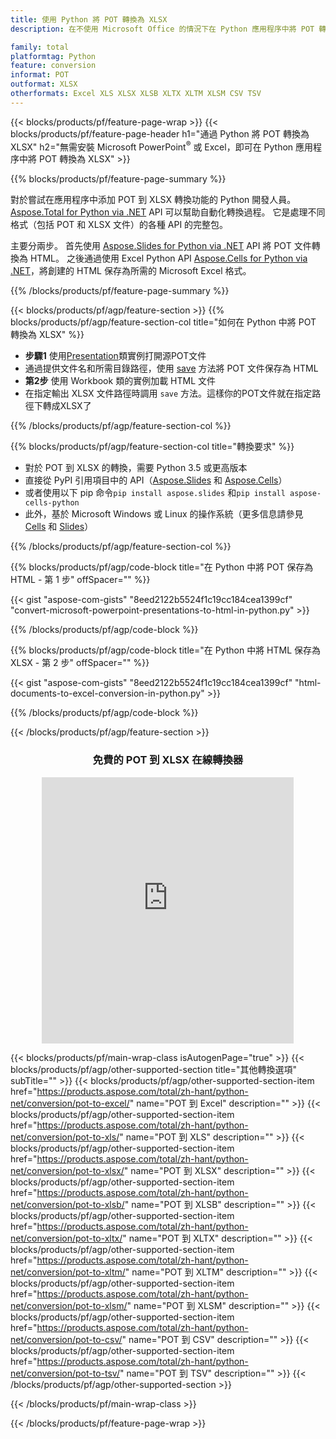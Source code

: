 ```yaml
---
title: 使用 Python 將 POT 轉換為 XLSX
description: 在不使用 Microsoft Office 的情況下在 Python 應用程序中將 POT 轉換為 XLSX 

family: total
platformtag: Python
feature: conversion
informat: POT
outformat: XLSX
otherformats: Excel XLS XLSX XLSB XLTX XLTM XLSM CSV TSV
---
```

{{< blocks/products/pf/feature-page-wrap >}}
{{< blocks/products/pf/feature-page-header h1="通過 Python 將 POT 轉換為 XLSX" h2="無需安裝 Microsoft PowerPoint<sup>&reg;</sup> 或 Excel，即可在 Python 應用程序中將 POT 轉換為 XLSX" >}}

{{% blocks/products/pf/feature-page-summary %}}

對於嘗試在應用程序中添加 POT 到 XLSX 轉換功能的 Python 開發人員。 [Aspose.Total for Python via .NET](https://products.aspose.com/total/python-net/) API 可以幫助自動化轉換過程。 它是處理不同格式（包括 POT 和 XLSX 文件）的各種 API 的完整包。

主要分兩步。 首先使用 [Aspose.Slides for Python via .NET](https://products.aspose.com/slides/python-net/) API 將 POT 文件轉換為 HTML。 之後通過使用 Excel Python API [Aspose.Cells for Python via .NET](https://products.aspose.com/cells/python-net/)，將創建的 HTML 保存為所需的 Microsoft Excel 格式。 

{{% /blocks/products/pf/feature-page-summary %}}

{{< blocks/products/pf/agp/feature-section >}}
{{% blocks/products/pf/agp/feature-section-col title="如何在 Python 中將 POT 轉換為 XLSX" %}}
- **步驟1** 使用[Presentation](https://reference.aspose.com/slides/python-net/aspose.slides/presentation/)類實例打開源POT文件 
- 通過提供文件名和所需目錄路徑，使用 [save](https://reference.aspose.com/slides/python-net/aspose.slides/presentation/) 方法將 POT 文件保存為 HTML
-  **第2步** 使用 Workbook 類的實例加載 HTML 文件
-  在指定輸出 XLSX 文件路徑時調用 `save` 方法。這樣你的POT文件就在指定路徑下轉成XLSX了

{{% /blocks/products/pf/agp/feature-section-col %}}

{{% blocks/products/pf/agp/feature-section-col title="轉換要求" %}}

- 對於 POT 到 XLSX 的轉換，需要 Python 3.5 或更高版本
- 直接從 PyPI 引用項目中的 API（[Aspose.Slides](https://pypi.org/project/Aspose.Slides/) 和 [Aspose.Cells](https://pypi.org/project/aspose-cells-python/)）
-  或者使用以下 pip 命令```pip install aspose.slides``` 和```pip install aspose-cells-python```
-  此外，基於 Microsoft Windows 或 Linux 的操作系統（更多信息請參見 [Cells](https://docs.aspose.com/cells/python-net/getting-started/#installation) 和 [Slides](https://docs.aspose.com/slides/python-net/system-requirements/)）
 

{{% /blocks/products/pf/agp/feature-section-col %}}

{{% blocks/products/pf/agp/code-block title="在 Python 中將 POT 保存為 HTML - 第 1 步" offSpacer="" %}}

{{< gist "aspose-com-gists" "8eed2122b5524f1c19cc184cea1399cf" "convert-microsoft-powerpoint-presentations-to-html-in-python.py" >}}

{{% /blocks/products/pf/agp/code-block %}}

{{% blocks/products/pf/agp/code-block title="在 Python 中將 HTML 保存為 XLSX - 第 2 步" offSpacer="" %}}

{{< gist "aspose-com-gists" "8eed2122b5524f1c19cc184cea1399cf" "html-documents-to-excel-conversion-in-python.py" >}}

{{% /blocks/products/pf/agp/code-block %}}

{{< /blocks/products/pf/agp/feature-section >}}
<div class="container-fluid agp-content bg-white aboutfile box-1 vh100 section nopbtm">
<div class=container>
<div class=row>
<div class="demobox tc col-md-12 padding-0" align="center">

<h3>免費的 POT 到 XLSX 在線轉換器</h3>

<iframe style="border: none; height: 426px;" scrolling="no" src="https://total-conversion-app-65z5r2lp.qa.k8s.dynabic.com/?to=xlsx&from=pot" id="child-iframe" width="80%"></iframe>

</div></div>
</div></div>

{{< blocks/products/pf/main-wrap-class isAutogenPage="true" >}}
{{< blocks/products/pf/agp/other-supported-section title="其他轉換選項" subTitle="" >}}
{{< blocks/products/pf/agp/other-supported-section-item href="https://products.aspose.com/total/zh-hant/python-net/conversion/pot-to-excel/" name="POT 到 Excel" description="" >}}
{{< blocks/products/pf/agp/other-supported-section-item href="https://products.aspose.com/total/zh-hant/python-net/conversion/pot-to-xls/" name="POT 到 XLS" description="" >}}
{{< blocks/products/pf/agp/other-supported-section-item href="https://products.aspose.com/total/zh-hant/python-net/conversion/pot-to-xlsx/" name="POT 到 XLSX" description="" >}}
{{< blocks/products/pf/agp/other-supported-section-item href="https://products.aspose.com/total/zh-hant/python-net/conversion/pot-to-xlsb/" name="POT 到 XLSB" description="" >}}
{{< blocks/products/pf/agp/other-supported-section-item href="https://products.aspose.com/total/zh-hant/python-net/conversion/pot-to-xltx/" name="POT 到 XLTX" description="" >}}
{{< blocks/products/pf/agp/other-supported-section-item href="https://products.aspose.com/total/zh-hant/python-net/conversion/pot-to-xltm/" name="POT 到 XLTM" description="" >}}
{{< blocks/products/pf/agp/other-supported-section-item href="https://products.aspose.com/total/zh-hant/python-net/conversion/pot-to-xlsm/" name="POT 到 XLSM" description="" >}}
{{< blocks/products/pf/agp/other-supported-section-item href="https://products.aspose.com/total/zh-hant/python-net/conversion/pot-to-csv/" name="POT 到 CSV" description="" >}}
{{< blocks/products/pf/agp/other-supported-section-item href="https://products.aspose.com/total/zh-hant/python-net/conversion/pot-to-tsv/" name="POT 到 TSV" description="" >}}
{{< /blocks/products/pf/agp/other-supported-section >}}


      
{{< /blocks/products/pf/main-wrap-class >}}

{{< /blocks/products/pf/feature-page-wrap >}}